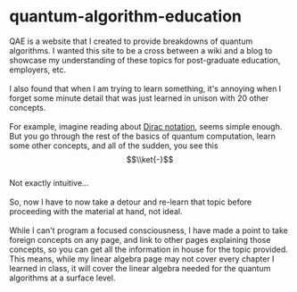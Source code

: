 # quantum-algorithm-education

QAE is a website that I created to provide breakdowns of quantum algorithms. I wanted this site to be a cross between a wiki and a blog to showcase my understanding of these topics for post-graduate education, employers, etc. 
<br><br>
I also found that when I am trying to learn something, it's annoying when I forget some minute detail that was just learned in unison with 20 other concepts. 
<br><br>
For example, imagine reading about [Dirac notation](./src/pages/notation/dirac-notation.html), seems simple enough. But you go through the rest of the basics of quantum computation, learn some other concepts, and all of the sudden, you see this 
<br>
$$\\ket{-}$$
<br>
Not exactly intuitive...
<br><br>
So, now I have to now take a detour and re-learn that topic before proceeding with the material at hand, not ideal.
<br><br>
While I can't program a focused consciousness, I have made a point to take foreign concepts on any page, and link to other pages explaining those concepts, so you can get all the information in house for the topic provided. This means, while my linear algebra page may not cover every chapter I learned in class, it will cover the linear algebra needed for the quantum algorithms at a surface level. 
